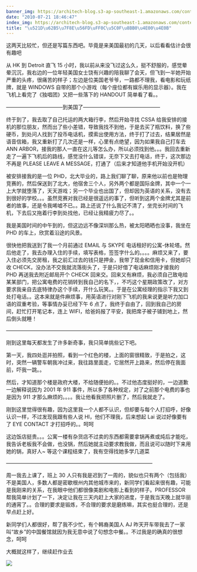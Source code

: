 ```yaml
---
banner_img: https://architech-blog.s3-ap-southeast-1.amazonaws.com/content/images/uploads/2012/08/p_large_Ulmq_528b0002f8885c42.jpeg
date: "2010-07-21 18:46:47"
index_img: https://architech-blog.s3-ap-southeast-1.amazonaws.com/content/images/uploads/2012/08/p_large_Ulmq_528b0002f8885c42.jpeg
title: "\u521D\u62B5\u7F8E\u56FD\uFF0C\u5C0F\u8BB0\u4E00\u4E0B"
---
```


这两天比较忙，但还是写篇东西吧。毕竟是来美国最初的几天，以后看看估计会很有趣吧

从 HK 到 Detroit 直飞 15 小时，我以前从来没飞过这么久，挺不舒服的，感觉晕晕沉沉，我右边的一位年轻美国女士饶有兴趣的陪我聊了会天，但飞到一半她开始严重的头疼，很痛苦的样子；左边是位美国老爷爷，一路都不理我，看电影和玩纸牌，就是 WINDOWS 自带的那个小游戏（每个座位都有娱乐用的显示器）。我在飞机上看完了《独唱团》又把一些落下的 HANDOUT 简单看了看。。

———————————到美国了———————————————

终于到了，我去取了自己托运的两大箱行李，然后开始寻找 CSSA 给我安排的接机的那位朋友，然而出了些小差错，导致我找不到他，于是去买了瓶饮料，换了些硬币，到处问人找到了投币电话机，摸索出使用方法，终于打了过去，结果居然是语音信箱，我又重新打了几次还是一样，心里有点绝望，因为如果我自己打车去 ANN ARBOR，接我的那人一直在这儿等怎么办，所以必须找到他。。。我回去重新走了一遍下飞机后的路线，感觉没什么错误，无奈下又去打电话，终于，这次那边不再是 PLEASE LEAVE A MESSAGE，打通了（后来才知道他手机开始没开机）

被安排接我的是一位 PHD，北大毕业的，路上我们聊了聊，原来他以前也是物理竞赛的，然后保送到了北大，他宿舍三个人，另外两个都是国际金牌，其中一个一上大学就堕落了，天天游戏；另一个毕业也出国了，但却因为英语的关系，没有去到很好的学校。。。虽然竞赛对我已经是很遥远的事了，但听到这两个金牌尤其是前者的故事，还是令我唏嘘不已。。路上还说了什么我记不清了，坐完长时间的飞机，下去后又拖着行李到处找他，已经让我精疲力尽了。。

我是美国时间的中午到的，但这边远不像深圳那么热，被太阳晒晒也没事，我坐在 PHD 的车上，欣赏着沿途的风景。

很快他把我送到了我一个月前通过 EMAIL 与 SKYPE 电话租好的公寓-休轮塔。然后他走了，我去办理入住的手续，填写表格，签签字什么的。。。。麻烦又来了，要入住必须先交房租，我之前汇过去的钱只是押金，我带了现金和信用卡，但她却只收 CHECK，没办法不交我就流落街头了，于是只好借了电话麻烦刚才接我的 PHD 再送我去附近邮局开个 CHECK 回来交。回来又有麻烦，我必须自己致电给某某部门，把公寓电费的花销转到我自己的名下，，不巧这个星期政策改了，对方要求我亲自去底特律办这个手续，开什么玩笑。。于是在公寓经理的指示下我又到处打电话。。这本来就是件麻烦事，用英语进行对刚下飞机的我来说更是听力加口语的双重考验，等事情办妥已经下午 6 点了，我终于自由了，回到我自己的房间，赶忙打开笔记本，连上 WIFI，给爸妈报了平安，我把席子被子铺到地上，然后倒头就睡！

————————————————————————————–

刚到这里每天都发生了许多新奇事，我只简单挑些记下吧。

第一天，我四处逛并拍照，看到一个红色的楼，上面的窗很精致，于是拍之，这时，突然一辆警车朝我冲过来，我往路里面走，它居然开上路来，然后停在我面前，吓我一跳。。

然后，才知道那个楼是政府大楼，不给随便拍的。。不过他态度挺好的，一边道歉一边解释说因为 2001 年 911 事件，所以多了各种规定，对了之前那个电费的事也是因为 911 才那么麻烦的。。。。我让他看我把照片删了，然后我就走了。

刚到这里觉得很有趣，因为这里我一个人都不认识，但却要与每个人打招呼，好像认识一样，不过发现我跟有些人说 HI，他们不理我，后来想起 Lai 说过好像要有了 EYE CONTACT 才打招呼的。。呵呵

这边饭店挺贵。。。公寓一楼有杂货店不过卖的东西都需要拿锅再煮或炖后才能吃，我告诉老板我不会做，也没锅，然后她就主动要求教我做，而且说可以随时下来用她的锅，真好人~ 等这个课程结束了，我有空得找她多学几道菜

————————————————————————————–

周一我去上课了，班上 30 人只有我是迟到了一周的，貌似也只有两个（包括我）不是美国人，多数人都是密歇根州内其他城市来的，新同学们看起来很有趣，可能是我刚来的关系，在我眼中他们都很像美剧和电影上看到的样子。PROFESSOR 帮我简单计划了一下，决定让我在三天内赶上大家的进度，于是我当天晚上就华丽的通宵了。。合理的要求是锻炼，不合理的要求是磨练嘛，其实也挺合理的，还是早点赶上好。

新同学们人都很好，帮了我不少忙，有个韩裔美国人 AJ 昨天开车带我去了一家叫“故乡”的中国餐馆就因为我无意中说了句想念中餐。。不过我是的确真的很想念，呵呵

大概就这样了，继续赶作业去

![](https://architech-blog.s3-ap-southeast-1.amazonaws.com/content/images/2015/11/p_large_6cqI_688c0010fe9c5c44.jpg)
